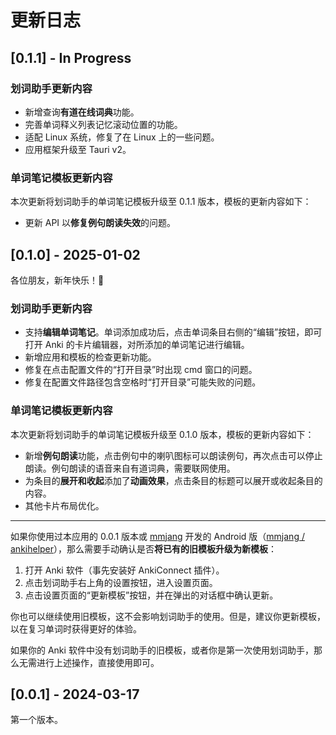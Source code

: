 # 更新日志
## [0.1.1] - In Progress

### 划词助手更新内容

- 新增查询**有道在线词典**功能。
- 完善单词释义列表记忆滚动位置的功能。
- 适配 Linux 系统，修复了在 Linux 上的一些问题。
- 应用框架升级至 Tauri v2。

### 单词笔记模板更新内容

本次更新将划词助手的单词笔记模板升级至 0.1.1 版本，模板的更新内容如下：

- 更新 API 以**修复例句朗读失效**的问题。

## [0.1.0] - 2025-01-02

各位朋友，新年快乐！🎉

### 划词助手更新内容

- 支持**编辑单词笔记**。单词添加成功后，点击单词条目右侧的“编辑”按钮，即可打开 Anki 的卡片编辑器，对所添加的单词笔记进行编辑。
- 新增应用和模板的检查更新功能。
- 修复在点击配置文件的“打开目录”时出现 cmd 窗口的问题。
- 修复在配置文件路径包含空格时“打开目录”可能失败的问题。

### 单词笔记模板更新内容

本次更新将划词助手的单词笔记模板升级至 0.1.0 版本，模板的更新内容如下：

- 新增**例句朗读**功能，点击例句中的喇叭图标可以朗读例句，再次点击可以停止朗读。例句朗读的语音来自有道词典，需要联网使用。
- 为条目的**展开和收起**添加了**动画效果**，点击条目的标题可以展开或收起条目的内容。
- 其他卡片布局优化。

---

如果你使用过本应用的 0.0.1 版本或 [mmjang](https://github.com/mmjang) 开发的 Android 版（[mmjang / ankihelper](https://github.com/mmjang/ankihelper)），那么需要手动确认是否**将已有的旧模板升级为新模板**：

1. 打开 Anki 软件（事先安装好 AnkiConnect 插件）。
1. 点击划词助手右上角的设置按钮，进入设置页面。
1. 点击设置页面的“更新模板”按钮，并在弹出的对话框中确认更新。

你也可以继续使用旧模板，这不会影响划词助手的使用。但是，建议你更新模板，以在复习单词时获得更好的体验。

如果你的 Anki 软件中没有划词助手的旧模板，或者你是第一次使用划词助手，那么无需进行上述操作，直接使用即可。

## [0.0.1] - 2024-03-17

第一个版本。
